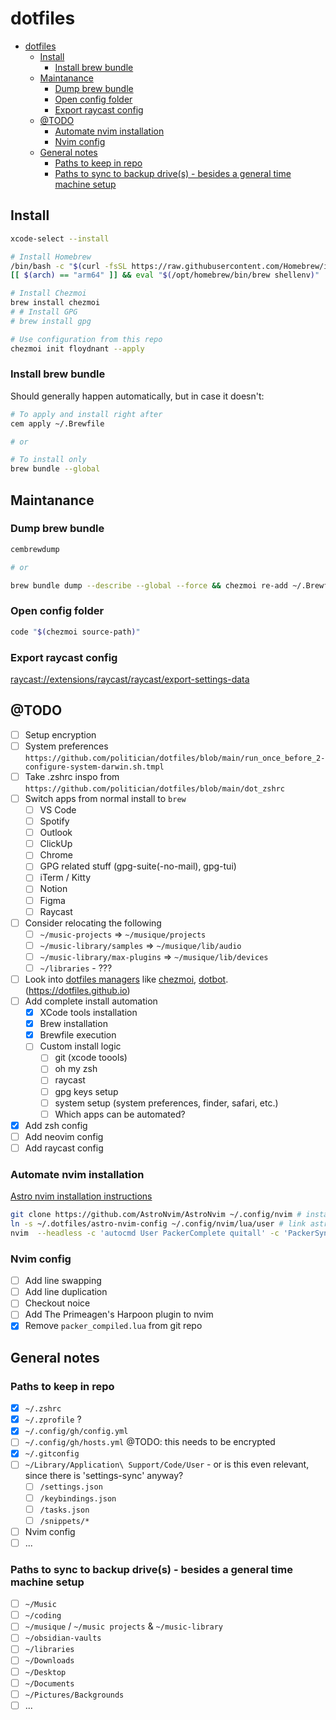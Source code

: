 # dotfiles

- [dotfiles](#dotfiles)
  - [Install](#install)
    - [Install brew bundle](#install-brew-bundle)
  - [Maintanance](#maintanance)
    - [Dump brew bundle](#dump-brew-bundle)
    - [Open config folder](#open-config-folder)
    - [Export raycast config](#export-raycast-config)
  - [@TODO](#todo)
    - [Automate nvim installation](#automate-nvim-installation)
    - [Nvim config](#nvim-config)
  - [General notes](#general-notes)
    - [Paths to keep in repo](#paths-to-keep-in-repo)
    - [Paths to sync to backup drive(s) - besides a general time machine setup](#paths-to-sync-to-backup-drives---besides-a-general-time-machine-setup)

## Install

```sh
xcode-select --install

# Install Homebrew
/bin/bash -c "$(curl -fsSL https://raw.githubusercontent.com/Homebrew/install/HEAD/install.sh)"
[[ $(arch) == "arm64" ]] && eval "$(/opt/homebrew/bin/brew shellenv)" || eval "$(/usr/local/bin/brew shellenv)"

# Install Chezmoi
brew install chezmoi
# # Install GPG
# brew install gpg

# Use configuration from this repo
chezmoi init floydnant --apply
```

### Install brew bundle

Should generally happen automatically, but in case it doesn't:

```sh
# To apply and install right after
cem apply ~/.Brewfile

# or

# To install only
brew bundle --global
```

## Maintanance

### Dump brew bundle

```sh
cembrewdump

# or

brew bundle dump --describe --global --force && chezmoi re-add ~/.Brewfile
```

### Open config folder

```sh
code "$(chezmoi source-path)"
```

### Export raycast config

[raycast://extensions/raycast/raycast/export-settings-data](raycast://extensions/raycast/raycast/export-settings-data)

## @TODO

-   [ ] Setup encryption
-   [ ] System preferences `https://github.com/politician/dotfiles/blob/main/run_once_before_2-configure-system-darwin.sh.tmpl`
-   [ ] Take .zshrc inspo from `https://github.com/politician/dotfiles/blob/main/dot_zshrc`
-   [ ] Switch apps from normal install to `brew`
    -   [ ] VS Code
    -   [ ] Spotify
    -   [ ] Outlook
    -   [ ] ClickUp
    -   [ ] Chrome
    -   [ ] GPG related stuff (gpg-suite(-no-mail), gpg-tui)
    -   [ ] iTerm / Kitty
    -   [ ] Notion
    -   [ ] Figma
    -   [ ] Raycast
-   [ ] Consider relocating the following
    -   [ ] `~/music-projects` => `~/musique/projects`
    -   [ ] `~/music-library/samples` => `~/musique/lib/audio`
    -   [ ] `~/music-library/max-plugins` => `~/musique/lib/devices`
    -   [ ] `~/libraries` - ???
-   [ ] Look into [dotfiles managers](https://dotfiles.github.io/utilities/) like [chezmoi](https://www.chezmoi.io), [dotbot](https://github.com/anishathalye/dotbot). (https://dotfiles.github.io)
-   [ ] Add complete install automation
    -   [x] XCode tools installation
    -   [x] Brew installation
    -   [x] Brewfile execution
    -   [ ] Custom install logic
        -   [ ] git (xcode toools)
        -   [ ] oh my zsh
        -   [ ] raycast
        -   [ ] gpg keys setup
        -   [ ] system setup (system preferences, finder, safari, etc.)
        -   [ ] Which apps can be automated?
-   [x] Add zsh config
-   [ ] Add neovim config
-   [ ] Add raycast config

### Automate nvim installation

[Astro nvim installation instructions](https://astronvim.github.io/Configuration/manage_user_config#installing-from-an-existing-user-configuration)

```bash
git clone https://github.com/AstroNvim/AstroNvim ~/.config/nvim # install astro nvim
ln -s ~/.dotfiles/astro-nvim-config ~/.config/nvim/lua/user # link astro nvim config
nvim  --headless -c 'autocmd User PackerComplete quitall' -c 'PackerSync' # install plugins
```

### Nvim config

-   [ ] Add line swapping
-   [ ] Add line duplication
-   [ ] Checkout noice
-   [ ] Add The Primeagen's Harpoon plugin to nvim
-   [x] Remove `packer_compiled.lua` from git repo

## General notes

### Paths to keep in repo

-   [x] `~/.zshrc`
-   [x] `~/.zprofile` ?
-   [x] `~/.config/gh/config.yml`
-   [ ] `~/.config/gh/hosts.yml` @TODO: this needs to be encrypted
-   [x] `~/.gitconfig`
-   [ ] `~/Library/Application\ Support/Code/User` - or is this even relevant, since there is 'settings-sync' anyway?
    -   [ ] `/settings.json`
    -   [ ] `/keybindings.json`
    -   [ ] `/tasks.json`
    -   [ ] `/snippets/*`
-   [ ] Nvim config
-   [ ] ...

### Paths to sync to backup drive(s) - besides a general time machine setup

-   [ ] `~/Music`
-   [ ] `~/coding`
-   [ ] `~/musique` / `~/music projects` & `~/music-library`
-   [ ] `~/obsidian-vaults`
-   [ ] `~/libraries`
-   [ ] `~/Downloads`
-   [ ] `~/Desktop`
-   [ ] `~/Documents`
-   [ ] `~/Pictures/Backgrounds`
-   [ ] ...
